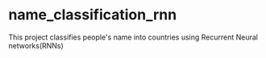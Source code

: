 # name_classification_rnn
This project classifies people's name into countries using Recurrent Neural networks(RNNs)
